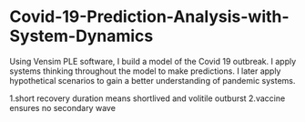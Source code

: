 # Covid-19-Prediction-Analysis-with-System-Dynamics
Using Vensim PLE software, I build a model of the Covid 19 outbreak. I apply systems thinking throughout the model to make predictions. I later apply hypothetical scenarios to gain a better understanding of pandemic systems.


1.short recovery duration means shortlived and volitile outburst
2.vaccine ensures no secondary wave
